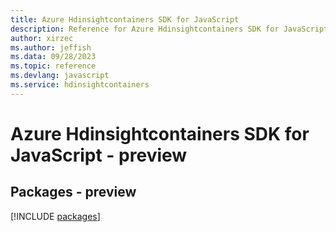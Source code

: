 ```yaml
---
title: Azure Hdinsightcontainers SDK for JavaScript
description: Reference for Azure Hdinsightcontainers SDK for JavaScript
author: xirzec
ms.author: jeffish
ms.data: 09/28/2023
ms.topic: reference
ms.devlang: javascript
ms.service: hdinsightcontainers
---
```

# Azure Hdinsightcontainers SDK for JavaScript - preview
## Packages - preview
[!INCLUDE [packages](hdinsightcontainers-index.md)]
